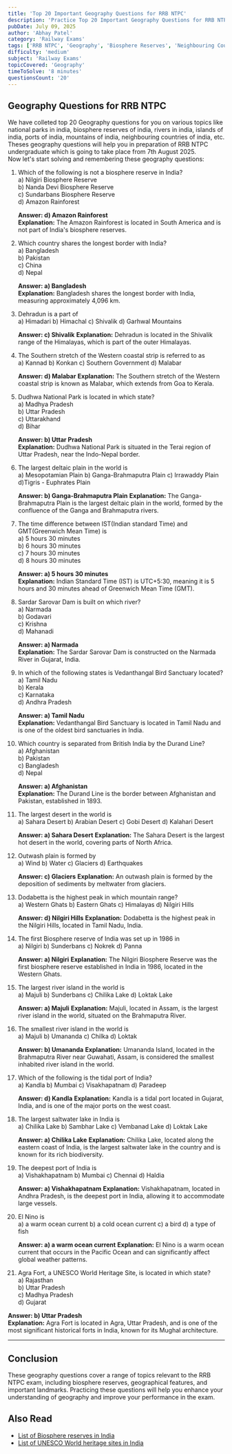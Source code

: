 ```yaml
---
title: 'Top 20 Important Geography Questions for RRB NTPC'
description: 'Practice Top 20 Important Geography Questions for RRB NTPC Exam. These questions cover concepts like biosphere reserves, neighbouring countries, and more.'
pubDate: July 09, 2025
author: 'Abhay Patel'
category: 'Railway Exams'
tags: ['RRB NTPC', 'Geography', 'Biosphere Reserves', 'Neighbouring Countries']
difficulty: 'medium'
subject: 'Railway Exams'
topicCovered: 'Geography'
timeToSolve: '8 minutes'
questionsCount: '20'
---
```

## Geography Questions for RRB NTPC
We have colleted top 20 Geography questions for you on various topics like national parks in india, biosphere reserves of india, rivers in india, islands of india, ports of india, mountains of india, neighbouring countries of india, etc. Theses geography questions will help you in preparation of RRB NTPC undergraduate which is going to take place from 7th August 2025.  
Now let's start solving and remembering these geography questions:

1. Which of the following is not a biosphere reserve in India?  
   a) Nilgiri Biosphere Reserve  
   b) Nanda Devi Biosphere Reserve  
   c) Sundarbans Biosphere Reserve  
   d) Amazon Rainforest  

   **Answer: d) Amazon Rainforest**  
   **Explanation:** The Amazon Rainforest is located in South America and is not part of India's biosphere reserves.

2. Which country shares the longest border with India?  
   a) Bangladesh  
   b) Pakistan  
   c) China  
   d) Nepal  

   **Answer: a) Bangladesh**  
   **Explanation:** Bangladesh shares the longest border with India, measuring approximately 4,096 km.

3. Dehradun is a part of  
    a) Himadari
    b) Himachal
    c) Shivalik
    d) Garhwal Mountains

    **Answer: c) Shivalik**
    **Explanation:** Dehradun is located in the Shivalik range of the Himalayas, which is part of the outer Himalayas.

3. The Southern stretch of the Western coastal strip is referred to as  
    a) Kannad
    b) Konkan
    c) Southern Government
    d) Malabar

    **Answer: d) Malabar**
    **Explanation:** The Southern stretch of the Western coastal strip is known as Malabar, which extends from Goa to Kerala.

4. Dudhwa National Park is located in which state?  
   a) Madhya Pradesh  
   b) Uttar Pradesh  
   c) Uttarakhand  
   d) Bihar  

   **Answer: b) Uttar Pradesh**  
   **Explanation:** Dudhwa National Park is situated in the Terai region of Uttar Pradesh, near the Indo-Nepal border.

5. The largest deltaic plain in the world is  
    a) Mesopotamian Plain
    b) Ganga-Brahmaputra Plain
    c) Irrawaddy Plain
    d)Tigris - Euphrates Plain

    **Answer: b) Ganga-Brahmaputra Plain**
    **Explanation:** The Ganga-Brahmaputra Plain is the largest deltaic plain in the world, formed by the confluence of the Ganga and Brahmaputra rivers.

6. The time difference between IST(Indian standard Time) and GMT(Greenwich Mean Time) is  
   a) 5 hours 30 minutes  
   b) 6 hours 30 minutes  
   c) 7 hours 30 minutes  
   d) 8 hours 30 minutes  

   **Answer: a) 5 hours 30 minutes**  
   **Explanation:** Indian Standard Time (IST) is UTC+5:30, meaning it is 5 hours and 30 minutes ahead of Greenwich Mean Time (GMT).

7. Sardar Sarovar Dam is built on which river?  
   a) Narmada  
   b) Godavari  
   c) Krishna  
   d) Mahanadi  

   **Answer: a) Narmada**  
   **Explanation:** The Sardar Sarovar Dam is constructed on the Narmada River in Gujarat, India.

8. In which of the following states is Vedanthangal Bird Sanctuary located?  
   a) Tamil Nadu  
   b) Kerala  
   c) Karnataka  
   d) Andhra Pradesh  

   **Answer: a) Tamil Nadu**  
   **Explanation:** Vedanthangal Bird Sanctuary is located in Tamil Nadu and is one of the oldest bird sanctuaries in India.

9. Which country is separated from British India by the Durand Line?  
   a) Afghanistan  
   b) Pakistan  
   c) Bangladesh  
   d) Nepal  

   **Answer: a) Afghanistan**  
   **Explanation:** The Durand Line is the border between Afghanistan and Pakistan, established in 1893.

10. The largest desert in the world is  
    a) Sahara Desert
    b) Arabian Desert
    c) Gobi Desert
    d) Kalahari Desert

    **Answer: a) Sahara Desert**
    **Explanation:** The Sahara Desert is the largest hot desert in the world, covering parts of North Africa.

11. Outwash plain is formed by  
    a) Wind
    b) Water
    c) Glaciers
    d) Earthquakes

    **Answer: c) Glaciers**
    **Explanation:** An outwash plain is formed by the deposition of sediments by meltwater from glaciers.

12. Dodabetta is the highest peak in which mountain range?  
    a) Western Ghats
    b) Eastern Ghats
    c) Himalayas
    d) Nilgiri Hills

    **Answer: d) Nilgiri Hills**
    **Explanation:** Dodabetta is the highest peak in the Nilgiri Hills, located in Tamil Nadu, India.

13. The first Biosphere reserve of India was set up in 1986 in  
    a) Nilgiri
    b) Sunderbans
    c) Nokrek
    d) Panna

    **Answer: a) Nilgiri**
    **Explanation:** The Nilgiri Biosphere Reserve was the first biosphere reserve established in India in 1986, located in the Western Ghats.

14. The largest river island in the world is  
    a) Majuli
    b) Sunderbans
    c) Chilika Lake
    d) Loktak Lake

    **Answer: a) Majuli**
    **Explanation:** Majuli, located in Assam, is the largest river island in the world, situated on the Brahmaputra River.

15. The smallest river island in the world is  
    a) Majuli
    b) Umananda
    c) Chilka
    d) Loktak

    **Answer: b) Umananda**
    **Explanation:** Umananda Island, located in the Brahmaputra River near Guwahati, Assam, is considered the smallest inhabited river island in the world.

16. Which of the following is the tidal port of India?  
    a) Kandla
    b) Mumbai
    c) Visakhapatnam
    d) Paradeep

    **Answer: d) Kandla**
    **Explanation:** Kandla is a tidal port located in Gujarat, India, and is one of the major ports on the west coast.

17. The largest saltwater lake in India is  
    a) Chilika Lake
    b) Sambhar Lake
    c) Vembanad Lake
    d) Loktak Lake

    **Answer: a) Chilika Lake**
    **Explanation:** Chilika Lake, located along the eastern coast of India, is the largest saltwater lake in the country and is known for its rich biodiversity.

18. The deepest port of India is  
    a) Vishakhapatnam
    b) Mumbai
    c) Chennai
    d) Haldia

    **Answer: a) Vishakhapatnam**
    **Explanation:** Vishakhapatnam, located in Andhra Pradesh, is the deepest port in India, allowing it to accommodate large vessels.

19. El Nino is  
    a) a warm ocean current
    b) a cold ocean current
    c) a bird
    d) a type of fish

    **Answer: a) a warm ocean current**
    **Explanation:** El Nino is a warm ocean current that occurs in the Pacific Ocean and can significantly affect global weather patterns.

20. Agra Fort, a UNESCO World Heritage Site, is located in which state?  
   a) Rajasthan  
   b) Uttar Pradesh  
   c) Madhya Pradesh  
   d) Gujarat  

   **Answer: b) Uttar Pradesh**  
   **Explanation:** Agra Fort is located in Agra, Uttar Pradesh, and is one of the most significant historical forts in India, known for its Mughal architecture.

---

## Conclusion
These geography questions cover a range of topics relevant to the RRB NTPC exam, including biosphere reserves, geographical features, and important landmarks. Practicing these questions will help you enhance your understanding of geography and improve your performance in the exam.

## Also Read  
- [List of Biosphere reserves in India](https://eduware.vercel.app/blog/list-of-18-biosphere-reserves-of-india)
- [List of UNESCO World heritage sites in India](https://eduware.vercel.app/blog/unesco-world-heritage-sites-in-india)


